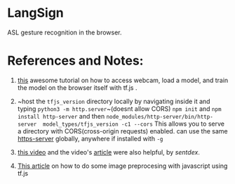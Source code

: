 # LangSign
ASL gesture recognition in the browser.




# References and Notes:
1. [this](https://codelabs.developers.google.com/codelabs/tensorflowjs-teachablemachine-codelab/index.html#0) awesome tutorial on how to access webcam, load a model, and train the model on the browser itself with tf.js .

2. ~host the `tfjs_version` directory locally by navigating inside it and typing `python3 -m http.server`~(doesnt allow CORS)
`npm init` and `npm install http-server` and then `node_modules/http-server/bin/http-server  model_types/tfjs_version -c1 --cors`
This allows you to serve a directory with CORS(cross-origin requests) enabled.
can use the same [https-server](https://www.npmjs.com/package/http-server) globally, anywhere if installed with `-g`


3. [this video](https://www.youtube.com/watch?v=Szjt8E7EKQc) and the video's [article](https://pythonprogramming.net/loading-keras-model-tensorflowjs-tutorial/) were also helpful, by _sentdex_.

4. [This article](https://thekevinscott.com/image-classification-with-javascript/) on how to do some image preprocesing with javascript using tf.js